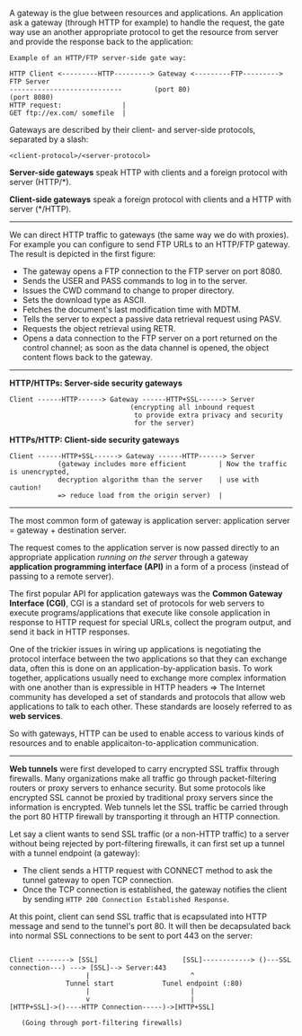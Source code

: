 A gateway is the glue between resources and applications. An application ask a gateway (through HTTP for example) to handle the request, the gate way use an another appropriate protocol to get the resource from server and provide the response back to the application:

```
Example of an HTTP/FTP server-side gate way:

HTTP Client <---------HTTP---------> Gateway <---------FTP---------> FTP Server
----------------------------        (port 80)                       (port 8080)
HTTP request:               |
GET ftp://ex.com/ somefile  |
```

Gateways are described by their client- and server-side protocols, separated by a slash:

```
<client-protocol>/<server-protocol>
```

**Server-side gateways** speak HTTP with clients and a foreign protocol with server (HTTP/*).

**Client-side gateways** speak a foreign protocol with clients and a HTTP with server (*/HTTP).

---

We can direct HTTP traffic to gateways (the same way we do with proxies). For example you can configure to send FTP URLs to an HTTP/FTP gateway. The result is depicted in the first figure:

- The gateway opens a FTP connection to the FTP server on port 8080.
- Sends the USER and PASS commands to log in to the server.
- Issues the CWD command to change to proper directory.
- Sets the download type as ASCII.
- Fetches the document's last modification time with MDTM.
- Tells the server to expect a passive data retrieval request using PASV.
- Requests the object retrieval using RETR.
- Opens a data connection to the FTP server on a port returned on the control channel; as soon as the data channel is opened, the object content flows back to the gateway.

---

**HTTP/HTTPs: Server-side security gateways**

```
Client ------HTTP------> Gateway ------HTTP+SSL------> Server
                              (encrypting all inbound request
                               to provide extra privacy and security
                               for the server)
```


**HTTPs/HTTP: Client-side security gateways**

```
Client ------HTTP+SSL------> Gateway ------HTTP------> Server
            (gateway includes more efficient        | Now the traffic is unencrypted,
            decryption algorithm than the server    | use with caution!
            => reduce load from the origin server)  |
```

---

The most common form of gateway is application server: application server = gateway + destination server.

The request comes to the application server is now passed directly to an appropriate application *running on the server* through a gateway **application programming interface (API)** in a form of a process (instead of passing to a remote server).

The first popular API for application gateways was the **Common Gateway Interface (CGI)**, CGI is a standard set of protocols for web servers to execute programs/applications that execute like console application in response to HTTP request for special URLs, collect the program output, and send it back in HTTP responses.

One of the trickier issues in wiring up applications is negotiating the protocol interface between the two applications so that they can exchange data, often this is done on an application-by-application basis. To work together, applications usually need to exchange more complex information with one another than is expressible in HTTP headers => The Internet community has developed a set of standards and protocols that allow web applications to talk to each other. These standards are loosely referred to as **web services**.

So with gateways, HTTP can be used to enable access to various kinds of resources and to enable applicaiton-to-application communication.

---

**Web tunnels** were first developed to carry encrypted SSL traffix through firewalls. Many organizations make all traffic go through packet-filtering routers or proxy servers to enhance security. But some protocols like encrypted SSL cannot be proxied by traditional proxy servers since the information is encrypted. Web tunnels let the SSL traffic be carried through the port 80 HTTP firewall by transporting it through an HTTP connection.

Let say a client wants to send SSL traffic (or a non-HTTP traffic) to a server without being rejected by port-filtering firewalls, it can first set up a tunnel with a tunnel endpoint (a gateway):
- The client sends a HTTP request with CONNECT method to ask the tunnel gateway to open TCP connection.
- Once the TCP connection is established, the gateway notifies the client by sending `HTTP 200 Connection Established Response`.

At this point, client can send SSL traffic that is ecapsulated into HTTP message and send to the tunnel's port 80. It will then be decapsulated back into normal SSL connections to be sent to port 443 on the server:

```

Client --------> [SSL]                     [SSL]------------> ()---SSL connection---) ---> [SSL]--> Server:443
                   |                         ^
              Tunnel start            Tunel endpoint (:80)
                   |                         | 
                   v                         |
[HTTP+SSL]->()----HTTP Connection-----)->[HTTP+SSL]

   (Going through port-filtering firewalls)
```

